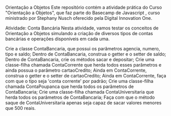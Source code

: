 Orientação a Objetos
Este repositório contém a atividade prática do Curso "Orientação a Objetos", que faz parte do Basecamp de Javascript , curso ministrado por Stephany Nusch oferecido pela  Digital Innovation One.

Atividade: Conta Bancária
Nesta atividade, vamos testar os conceitos de Orientação a Objetos simulando a criação de diversos tipos de contas bancárias e operações disponíveis em cada uma.

Crie a classe ContaBancaria, que possui os parâmetros agencia, numero, tipo e saldo;
Dentro de ContaBancaria, construa o getter e o setter de saldo;
Dentro de ContaBancaria, crie os métodos sacar e depositar;
Crie uma classe-filha chamada ContaCorrente que herda todos esses parâmetros e ainda possua o parâmetro cartaoCredito;
Ainda em ContaCorrente, construa o getter e o setter de cartaoCredito;
Ainda em ContaCorrente, faça com que o tipo seja 'conta corrente' por padrão;
Crie uma classe-filha chamada ContaPoupanca que herda todos os parâmetros de ContaBancaria;
Crie uma classe-filha chamada ContaUniversitaria que herda todos os parâmetros de ContaBancaria;
Faça com que o método saque de ContaUniversitaria apenas seja capaz de sacar valores menores que 500 reais.
